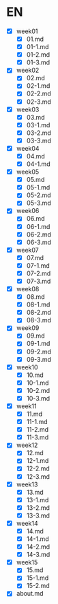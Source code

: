 # EN
- [x] week01
    - [x] 01.md
    - [x] 01-1.md
    - [x] 01-2.md
    - [x] 01-3.md
- [x] week02
    - [x] 02.md
    - [x] 02-1.md
    - [x] 02-2.md
    - [x] 02-3.md
- [x] week03
    - [x] 03.md
    - [x] 03-1.md
    - [x] 03-2.md
    - [x] 03-3.md
- [x] week04
    - [x] 04.md
    - [x] 04-1.md
- [x] week05
    - [x] 05.md
    - [x] 05-1.md
    - [x] 05-2.md
    - [x] 05-3.md
- [x] week06
    - [x] 06.md
    - [x] 06-1.md
    - [x] 06-2.md
    - [x] 06-3.md
- [x] week07
    - [x] 07.md
    - [x] 07-1.md
    - [x] 07-2.md
    - [x] 07-3.md
- [x] week08
    - [x] 08.md
    - [x] 08-1.md
    - [x] 08-2.md
    - [x] 08-3.md
- [x] week09
    - [x] 09.md
    - [x] 09-1.md
    - [x] 09-2.md
    - [x] 09-3.md
- [x] week10
    - [x] 10.md
    - [x] 10-1.md
    - [x] 10-2.md
    - [x] 10-3.md
- [x] week11
    - [x] 11.md
    - [x] 11-1.md
    - [x] 11-2.md
    - [x] 11-3.md
- [x] week12
    - [x] 12.md
    - [x] 12-1.md
    - [x] 12-2.md
    - [x] 12-3.md
- [x] week13
    - [x] 13.md
    - [x] 13-1.md
    - [x] 13-2.md
    - [x] 13-3.md
- [x] week14
    - [x] 14.md
    - [x] 14-1.md
    - [x] 14-2.md
    - [x] 14-3.md
- [x] week15
    - [x] 15.md
    - [x] 15-1.md
    - [x] 15-2.md
- [x] about.md
